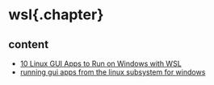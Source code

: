 
# wsl{.chapter}

## content

- [10 Linux GUI Apps to Run on Windows with WSL](10_linux_gui_apps_to_run_on_windows_if_you_have_wsl.md)
- [running gui apps from the linux subsystem for windows](running_gui_apps_from_the_linux_subsystem_for_windows.md)
